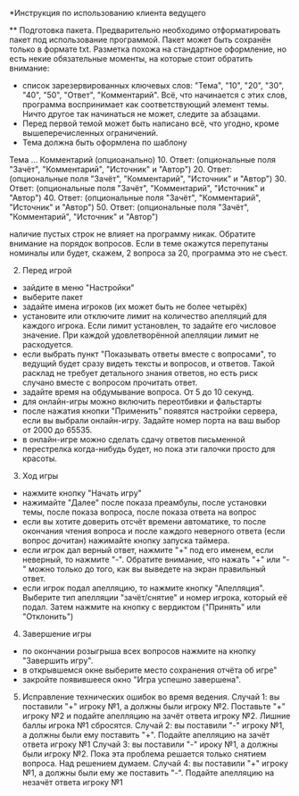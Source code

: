*Инструкция по использованию клиента ведущего

** Подготовка пакета.
Предварительно необходимо отформатировать пакет под использование программой. Пакет может быть сохранён только в формате txt. Разметка похожа на стандартное оформление, но есть некие обязательные моменты, на которые стоит обратить внимание:
 - список зарезервированных ключевых слов: "Тема", "10", "20", "30", "40", "50", "Ответ", "Комментарий". Всё, что начинается с этих слов, программа воспринимает как соответствующий элемент темы. Ничто другое так начинаться не может, следите за абзацами.
 - Перед первой темой может быть написано всё, что угодно, кроме вышеперечисленных ограничений.
 - Тема должна быть оформлена по шаблону

Тема ...
Комментарий (опциоанально)
10.
Ответ:
(опциональные поля "Зачёт", "Комментарий", "Источник" и "Автор")
20.
Ответ:
(опциональные поля "Зачёт", "Комментарий", "Источник" и "Автор")
30.
Ответ:
(опциональные поля "Зачёт", "Комментарий", "Источник" и "Автор")
40.
Ответ:
(опциональные поля "Зачёт", "Комментарий", "Источник" и "Автор")
50.
Ответ:
(опциональные поля "Зачёт", "Комментарий", "Источник" и "Автор")

наличие пустых строк не влияет на программу никак. Обратите внимание на порядок вопросов. Если в теме окажутся перепутаны номиналы или будет, скажем, 2 вопроса за 20, программа это не съест.

2. Перед игрой
 - зайдите в меню "Настройки"
 - выберите пакет
 - задайте имена игроков (их может быть не более четырёх)
 - установите или отключите лимит на количество апелляций для каждого игрока. Если лимит установлен, то задайте его числовое значение. При каждой удовлетворённой апелляции лимит не расходуется.
 - если выбрать пункт "Показывать ответы вместе с вопросами", то ведущий будет сразу видеть тексты и вопросов, и ответов. Такой расклад не требует детального знания ответов, но есть риск случано вместе с вопросом прочитать ответ.
 - задайте время на обдумывание вопроса. От 5 до 10 секунд.
 - для онлайн-игры можно включить переотбивки и фальстарты
 - после нажатия кнопки "Применить" появятся настройки сервера, если вы выбрали онлайн-игру. Задайте номер порта на ваш выбор от 2000 до 65535.
 - в онлайн-игре можно сделать сдачу ответов письменной
 - перестрелка когда-нибудь будет, но пока эти галочки просто для красоты.

3. Ход игры
 - нажмите кнопку "Начать игру"
 - нажимайте "Далее" после показа преамбулы, после установки темы, после показа вопроса, после показа ответа на вопрос
 - если вы хотите доверить отсчёт времени автоматике, то после окончания чтения вопроса и после каждого неверного ответа (если вопрос дочитан) нажимайте кнопку запуска таймера.
 - если игрок дал верный ответ, нажмите "+" под его именем, если неверный, то нажмите "-". Обратите внимание, что нажать "+" или "-" можно только до того, как вы выведете на экран правильный ответ.
 - если игрок подал апелляцию, то нажмите кнопку "Апелляция". Выберите тип апелляции "зачёт/снятие" и номер игрока, который её подал. Затем нажмите на кнопку с вердиктом ("Принять" или "Отклонить")


4. Завершение игры
 - по окончании розыгрыша всех вопросов нажмите на кнопку "Завершить игру".
 - в открывшемся окне выберите место сохранения отчёта об игре"
 - закройте появившееся окно "Игра успешно завершена".


5.  Исправление технических ошибок во время ведения.
Случай 1: вы поставили "+" игроку №1, а должны были игроку №2. Поставьте "+" игроку №2 и подайте апелляцию на зачёт ответа игроку №2. Лишние баллы игрока №1 сбросятся.
Случай 2: вы поставили "-" игроку №1, а должны были ему поставить "+". Подайте апелляцию на зачёт ответа игроку №1
Случай 3: вы поставили "-" ироку №1, а должны были игроку №2. Пока эта проблема решается только снятием вопроса. Над решением думаем.
Случай 4: вы поставили "+" игроку №1, а должны были ему же поставить "-". Подайте апелляцию на незачёт ответа игроку №1
